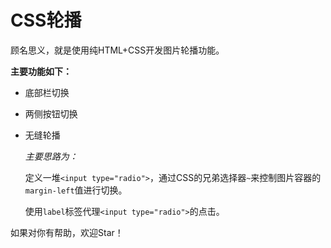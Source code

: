# CSS轮播

顾名思义，就是使用纯HTML+CSS开发图片轮播功能。

**主要功能如下：**

- 底部栏切换
- 两侧按钮切换
- 无缝轮播

	*主要思路为：*

	定义一堆`<input type="radio">`，通过CSS的兄弟选择器`~`来控制图片容器的`margin-left`值进行切换。

	使用`label`标签代理`<input type="radio">`的点击。

如果对你有帮助，欢迎Star！